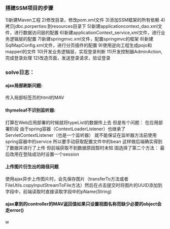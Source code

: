 ### 搭建SSM项目的步骤

1)新建Maven工程
2)修改目录，修改pom.xml文件
3)添加SSM框架的所有依赖
4)拷贝jdbc.porperties:到resources目录下
5)新建applicationcontext_dao.xml文件，进行数据访问层的配置
6)新建applicationContext_service,xml文件，进行业务逻辑层的配置
7)新建springmvc.xml文件，配置springmvc的框架
8)新建SqlMapConfig.xml文件，进行分页插件的配置
9)使用逆向工程生成pojo和mapperl的文件
10)开发业务逻辑层，实现登录判断
11)开发控制器AdminAction,完成登录处理
12)改造页面，发送登录请求，验证登录

### solve日志：

#### ajax局部刷新问题:

传入局部标签页的html的MAV

#### thymeleaf不识别监听器:

打算在Web应用部署的时候就将typeList的数据传上去 但是有个问题：
在应用部署阶段 由于spring容器（ContextLoaderListener）也继承了ServletContextListener（也是一个监听器）
就不能保证在监听器方法前使用spring容器中的service 所以要手动获取配置文件中的bean
这样做后端确实得到了数据并进行了上传 但前端获取不到数据原因暂时未知
固选择了第二个方法：
最后改用在登陆成功时设置一个session



#### 上传图片衍生出的路径问题

使用ajax异步上传图片时，会先保存图片（transferTo方法或者FileUtils.copyInputStreamToFile方法）然后在点击提交时将图片的UUID添加到字段中，前端读取时直接读取字段中的pName(String)



#### ajax拿到的controller的MAV返回值如果只设置视图名称而缺少必要的object会走error()

w